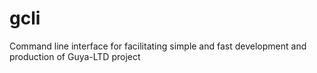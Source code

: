 # gcli
Command line interface for facilitating simple and fast development and production of Guya-LTD project 
